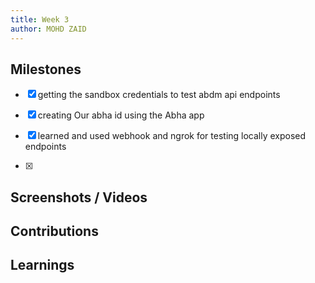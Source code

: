 ```yaml
---
title: Week 3
author: MOHD ZAID 
---
```


## Milestones
- [x] getting the sandbox credentials to test abdm api endpoints
- [x] creating Our abha id using the Abha app
- [x] learned and used webhook and ngrok for testing locally exposed endpoints

- [x] 

## Screenshots / Videos 

## Contributions

## Learnings